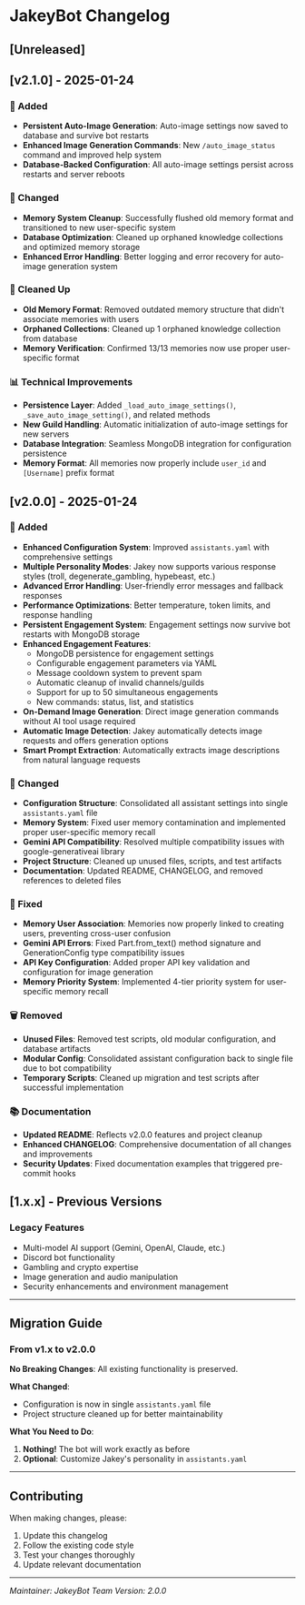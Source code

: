 # JakeyBot Changelog

## [Unreleased]

## [v2.1.0] - 2025-01-24

### 🎉 Added

- **Persistent Auto-Image Generation**: Auto-image settings now saved to database and survive bot restarts
- **Enhanced Image Generation Commands**: New `/auto_image_status` command and improved help system
- **Database-Backed Configuration**: All auto-image settings persist across restarts and server reboots

### 🔧 Changed

- **Memory System Cleanup**: Successfully flushed old memory format and transitioned to new user-specific system
- **Database Optimization**: Cleaned up orphaned knowledge collections and optimized memory storage
- **Enhanced Error Handling**: Better logging and error recovery for auto-image generation system

### 🧹 Cleaned Up

- **Old Memory Format**: Removed outdated memory structure that didn't associate memories with users
- **Orphaned Collections**: Cleaned up 1 orphaned knowledge collection from database
- **Memory Verification**: Confirmed 13/13 memories now use proper user-specific format

### 📊 Technical Improvements

- **Persistence Layer**: Added `_load_auto_image_settings()`, `_save_auto_image_setting()`, and related methods
- **New Guild Handling**: Automatic initialization of auto-image settings for new servers
- **Database Integration**: Seamless MongoDB integration for configuration persistence
- **Memory Format**: All memories now properly include `user_id` and `[Username]` prefix format

## [v2.0.0] - 2025-01-24

### 🎉 Added

- **Enhanced Configuration System**: Improved `assistants.yaml` with comprehensive settings
- **Multiple Personality Modes**: Jakey now supports various response styles (troll, degenerate_gambling, hypebeast, etc.)
- **Advanced Error Handling**: User-friendly error messages and fallback responses
- **Performance Optimizations**: Better temperature, token limits, and response handling
- **Persistent Engagement System**: Engagement settings now survive bot restarts with MongoDB storage
- **Enhanced Engagement Features**:
  - MongoDB persistence for engagement settings
  - Configurable engagement parameters via YAML
  - Message cooldown system to prevent spam
  - Automatic cleanup of invalid channels/guilds
  - Support for up to 50 simultaneous engagements
  - New commands: status, list, and statistics
- **On-Demand Image Generation**: Direct image generation commands without AI tool usage required
- **Automatic Image Detection**: Jakey automatically detects image requests and offers generation options
- **Smart Prompt Extraction**: Automatically extracts image descriptions from natural language requests

### 🔧 Changed

- **Configuration Structure**: Consolidated all assistant settings into single `assistants.yaml` file
- **Memory System**: Fixed user memory contamination and implemented proper user-specific memory recall
- **Gemini API Compatibility**: Resolved multiple compatibility issues with google-generativeai library
- **Project Structure**: Cleaned up unused files, scripts, and test artifacts
- **Documentation**: Updated README, CHANGELOG, and removed references to deleted files

### 🐛 Fixed

- **Memory User Association**: Memories now properly linked to creating users, preventing cross-user confusion
- **Gemini API Errors**: Fixed Part.from_text() method signature and GenerationConfig type compatibility issues
- **API Key Configuration**: Added proper API key validation and configuration for image generation
- **Memory Priority System**: Implemented 4-tier priority system for user-specific memory recall

### 🗑️ Removed

- **Unused Files**: Removed test scripts, old modular configuration, and database artifacts
- **Modular Config**: Consolidated assistant configuration back to single file due to bot compatibility
- **Temporary Scripts**: Cleaned up migration and test scripts after successful implementation

### 📚 Documentation

- **Updated README**: Reflects v2.0.0 features and project cleanup
- **Enhanced CHANGELOG**: Comprehensive documentation of all changes and improvements
- **Security Updates**: Fixed documentation examples that triggered pre-commit hooks

## [1.x.x] - Previous Versions

### Legacy Features

- Multi-model AI support (Gemini, OpenAI, Claude, etc.)
- Discord bot functionality
- Gambling and crypto expertise
- Image generation and audio manipulation
- Security enhancements and environment management

---

## Migration Guide

### From v1.x to v2.0.0

**No Breaking Changes**: All existing functionality is preserved.

**What Changed**:

- Configuration is now in single `assistants.yaml` file
- Project structure cleaned up for better maintainability

**What You Need to Do**:

1. **Nothing!** The bot will work exactly as before
2. **Optional**: Customize Jakey's personality in `assistants.yaml`

---

## Contributing

When making changes, please:

1. Update this changelog
2. Follow the existing code style
3. Test your changes thoroughly
4. Update relevant documentation

---

*Maintainer: JakeyBot Team*
*Version: 2.0.0*
